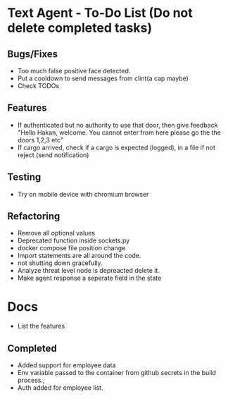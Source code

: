 # Text Agent - To-Do List (Do not delete completed tasks)

## Bugs/Fixes

- Too much false positive face detected.
- Put a cooldown to send messages from clint(a cap maybe)
- Check TODOs

## Features

- If authenticated but no authority to use that door, then give feedback "Hello Hakan, welcome. You cannot enter from here please go the the doors 1,2,3 etc"
- If cargo arrived, check if a cargo is expected (logged), in a file if not reject (send notification)

## Testing

- Try on mobile device with chromium browser

## Refactoring

- Remove all optional values
- Deprecated function inside sockets.py
- docker compose file position change
- Import statements are all around the code.
- not shutting down gracefully.
- Analyze threat level node is depreacted delete it.
- Make agent response a seperate field in the state

# Docs

- List the features

## Completed

- Added support for employee data
- Env variable passed to the container from github secrets in the build process.,
- Auth added for employee list.
